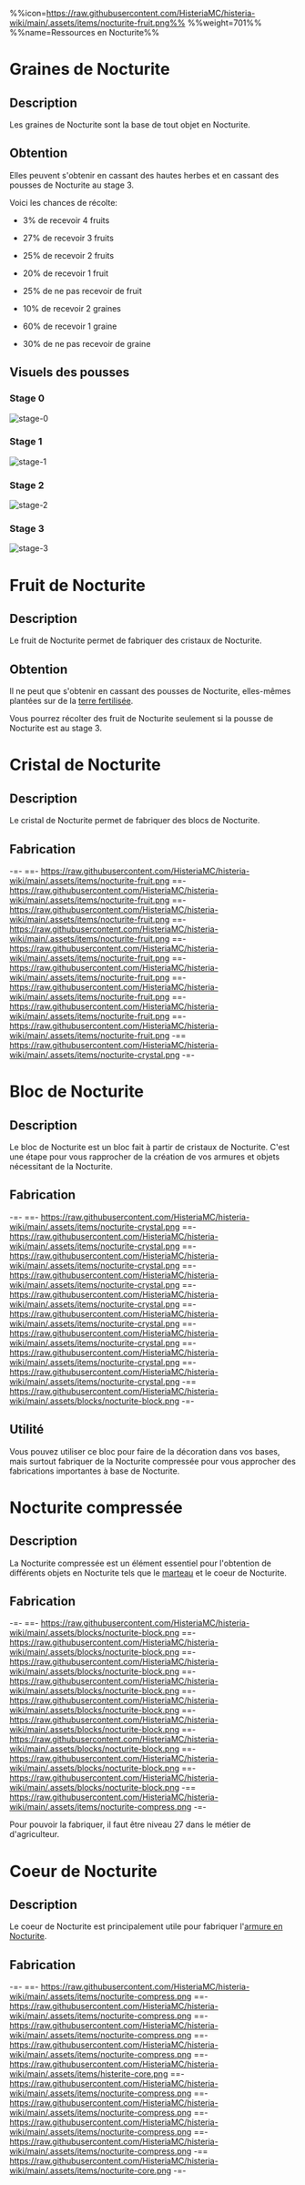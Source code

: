 %%icon=https://raw.githubusercontent.com/HisteriaMC/histeria-wiki/main/.assets/items/nocturite-fruit.png%%
%%weight=701%%
%%name=Ressources en Nocturite%%

# Graines de Nocturite

## Description
Les graines de Nocturite sont la base de tout objet en Nocturite.  

## Obtention
Elles peuvent s'obtenir en cassant des hautes herbes et en cassant des pousses de Nocturite au stage 3.

Voici les chances de récolte:
- 3% de recevoir 4 fruits
- 27% de recevoir 3 fruits
- 25% de recevoir 2 fruits
- 20% de recevoir 1 fruit
- 25% de ne pas recevoir de fruit

- 10% de recevoir 2 graines
- 60% de recevoir 1 graine
- 30% de ne pas recevoir de graine

## Visuels des pousses

### Stage 0
![stage-0](https://raw.githubusercontent.com/HisteriaMC/histeria-wiki/main/.assets/pictures/nocturite-plant-stage-0.png)

### Stage 1
![stage-1](https://raw.githubusercontent.com/HisteriaMC/histeria-wiki/main/.assets/pictures/nocturite-plant-stage-1.png)

### Stage 2
![stage-2](https://raw.githubusercontent.com/HisteriaMC/histeria-wiki/main/.assets/pictures/nocturite-plant-stage-2-2.png)

### Stage 3
![stage-3](https://raw.githubusercontent.com/HisteriaMC/histeria-wiki/main/.assets/pictures/nocturite-plant-stage-3.png)



# Fruit de Nocturite

## Description
Le fruit de Nocturite permet de fabriquer des cristaux de Nocturite.

## Obtention
Il ne peut que s'obtenir en cassant des pousses de Nocturite, elles-mêmes plantées sur de la [terre fertilisée](https://histeria.fr/wiki/2-equipement/farm).

 Vous pourrez récolter des fruit de Nocturite seulement si la pousse de Nocturite est au stage 3.


# Cristal de Nocturite

## Description
Le cristal de Nocturite permet de fabriquer des blocs de Nocturite.

## Fabrication
-=-
 ==- https://raw.githubusercontent.com/HisteriaMC/histeria-wiki/main/.assets/items/nocturite-fruit.png
 ==- https://raw.githubusercontent.com/HisteriaMC/histeria-wiki/main/.assets/items/nocturite-fruit.png
 ==- https://raw.githubusercontent.com/HisteriaMC/histeria-wiki/main/.assets/items/nocturite-fruit.png
 ==- https://raw.githubusercontent.com/HisteriaMC/histeria-wiki/main/.assets/items/nocturite-fruit.png
 ==- https://raw.githubusercontent.com/HisteriaMC/histeria-wiki/main/.assets/items/nocturite-fruit.png
 ==- https://raw.githubusercontent.com/HisteriaMC/histeria-wiki/main/.assets/items/nocturite-fruit.png
 ==- https://raw.githubusercontent.com/HisteriaMC/histeria-wiki/main/.assets/items/nocturite-fruit.png
 ==- https://raw.githubusercontent.com/HisteriaMC/histeria-wiki/main/.assets/items/nocturite-fruit.png
 ==- https://raw.githubusercontent.com/HisteriaMC/histeria-wiki/main/.assets/items/nocturite-fruit.png
 -== https://raw.githubusercontent.com/HisteriaMC/histeria-wiki/main/.assets/items/nocturite-crystal.png
-=-


# Bloc de Nocturite

## Description
Le bloc de Nocturite est un bloc fait à partir de cristaux de Nocturite. C'est une étape pour vous rapprocher de la création de vos armures et objets nécessitant de la Nocturite.

## Fabrication
-=-
 ==- https://raw.githubusercontent.com/HisteriaMC/histeria-wiki/main/.assets/items/nocturite-crystal.png
 ==- https://raw.githubusercontent.com/HisteriaMC/histeria-wiki/main/.assets/items/nocturite-crystal.png
 ==- https://raw.githubusercontent.com/HisteriaMC/histeria-wiki/main/.assets/items/nocturite-crystal.png
 ==- https://raw.githubusercontent.com/HisteriaMC/histeria-wiki/main/.assets/items/nocturite-crystal.png
 ==- https://raw.githubusercontent.com/HisteriaMC/histeria-wiki/main/.assets/items/nocturite-crystal.png
 ==- https://raw.githubusercontent.com/HisteriaMC/histeria-wiki/main/.assets/items/nocturite-crystal.png
 ==- https://raw.githubusercontent.com/HisteriaMC/histeria-wiki/main/.assets/items/nocturite-crystal.png
 ==- https://raw.githubusercontent.com/HisteriaMC/histeria-wiki/main/.assets/items/nocturite-crystal.png
 ==- https://raw.githubusercontent.com/HisteriaMC/histeria-wiki/main/.assets/items/nocturite-crystal.png
 -== https://raw.githubusercontent.com/HisteriaMC/histeria-wiki/main/.assets/blocks/nocturite-block.png
-=-

## Utilité
Vous pouvez utiliser ce bloc pour faire de la décoration dans vos bases, mais surtout fabriquer de la Nocturite compressée pour vous approcher des fabrications importantes à base de Nocturite.


# Nocturite compressée

## Description
La Nocturite compressée est un élément essentiel pour l'obtention de différents objets en Nocturite tels que le [marteau](https://histeria.fr/wiki/2-equipement/tools) et le coeur de Nocturite.

## Fabrication
-=-
 ==- https://raw.githubusercontent.com/HisteriaMC/histeria-wiki/main/.assets/blocks/nocturite-block.png
 ==- https://raw.githubusercontent.com/HisteriaMC/histeria-wiki/main/.assets/blocks/nocturite-block.png
 ==- https://raw.githubusercontent.com/HisteriaMC/histeria-wiki/main/.assets/blocks/nocturite-block.png
 ==- https://raw.githubusercontent.com/HisteriaMC/histeria-wiki/main/.assets/blocks/nocturite-block.png
 ==- https://raw.githubusercontent.com/HisteriaMC/histeria-wiki/main/.assets/blocks/nocturite-block.png
 ==- https://raw.githubusercontent.com/HisteriaMC/histeria-wiki/main/.assets/blocks/nocturite-block.png
 ==- https://raw.githubusercontent.com/HisteriaMC/histeria-wiki/main/.assets/blocks/nocturite-block.png
 ==- https://raw.githubusercontent.com/HisteriaMC/histeria-wiki/main/.assets/blocks/nocturite-block.png
 ==- https://raw.githubusercontent.com/HisteriaMC/histeria-wiki/main/.assets/blocks/nocturite-block.png
 -== https://raw.githubusercontent.com/HisteriaMC/histeria-wiki/main/.assets/items/nocturite-compress.png
-=-

Pour pouvoir la fabriquer, il faut être niveau 27 dans le métier de d'agriculteur.


# Coeur de Nocturite

## Description
Le coeur de Nocturite est principalement utile pour fabriquer l'[armure en Nocturite](https://histeria.fr/wiki/2-equipement/nocturite-armor).

## Fabrication
-=-
 ==- https://raw.githubusercontent.com/HisteriaMC/histeria-wiki/main/.assets/items/nocturite-compress.png
 ==- https://raw.githubusercontent.com/HisteriaMC/histeria-wiki/main/.assets/items/nocturite-compress.png
 ==- https://raw.githubusercontent.com/HisteriaMC/histeria-wiki/main/.assets/items/nocturite-compress.png
 ==- https://raw.githubusercontent.com/HisteriaMC/histeria-wiki/main/.assets/items/nocturite-compress.png
 ==- https://raw.githubusercontent.com/HisteriaMC/histeria-wiki/main/.assets/items/histerite-core.png
 ==- https://raw.githubusercontent.com/HisteriaMC/histeria-wiki/main/.assets/items/nocturite-compress.png
 ==- https://raw.githubusercontent.com/HisteriaMC/histeria-wiki/main/.assets/items/nocturite-compress.png
 ==- https://raw.githubusercontent.com/HisteriaMC/histeria-wiki/main/.assets/items/nocturite-compress.png
 ==- https://raw.githubusercontent.com/HisteriaMC/histeria-wiki/main/.assets/items/nocturite-compress.png
 -== https://raw.githubusercontent.com/HisteriaMC/histeria-wiki/main/.assets/items/nocturite-core.png
-=-
